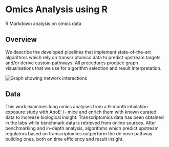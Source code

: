 # Omics Analysis using R
R Markdown analysis on omics data

## Overview
We describe the developed pipelines that implement state-of-the-art algorithms which rely on transcriptomics data to predict upstream targets and/or derive custom pathways. All procedures produce graph visualisations that we use for algorithm selection and result interpretation. 

![Graph showing network interactions](https://github.com/RaulCoroban/OmicsAnalysis_MajorThesis/blob/master/Major%20Thesis/figures/iut/graph/CESS4m50-RELA.png)

## Data
This work examines lung omics analyses from a 6-month inhalation exposure study with ApoE-/- mice and enrich them with known curated data to increase biological insight. Transcriptomics data has been obtained in the labs while benchmark data is retrieved from online sources. After benchmarking and in-depth analysis, algorithms which predict upstream regulators based on transcriptomics outperform the de novo pathway building ones, both on time efficiency and result insight.

